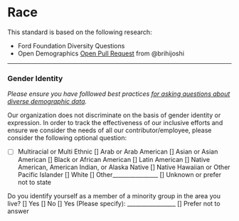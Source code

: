 # Race


This standard is based on the following research:

* Ford Foundation Diversity Questions
* Open Demographics [Open Pull Request](https://github.com/drnikki/open-demographics/issues/14) from @brihijoshi
----

### Gender Identity
*Please ensure you have folllowed best practices [for asking questions about diverse demographic data](https://github.com/mozilla/diversity/blob/master/data-metrics/surveys/best-practices-diverse-data.md).*

Our organization does not discriminate on the basis of gender identity or expression. In order to track the effectiveness of our inclusive efforts and ensure we consider the needs of all our contributor/employee, please consider the following optional question:

-[ ] Multiracial or Multi Ethnic
[] Arab or Arab American
[] Asian or Asian American
[] Black or African American
[] Latin American
[] Native American, American Indian, or Alaska Native
[] Native Hawaiian or Other Pacific Islander
[] White
[] Other________________
[] Unknown or prefer not to state


Do you identify yourself as a member of a minority group in the area you live?
 [] Yes
 [] No
 [] Yes (Please specify): _________________
 [] Prefer not to answer
